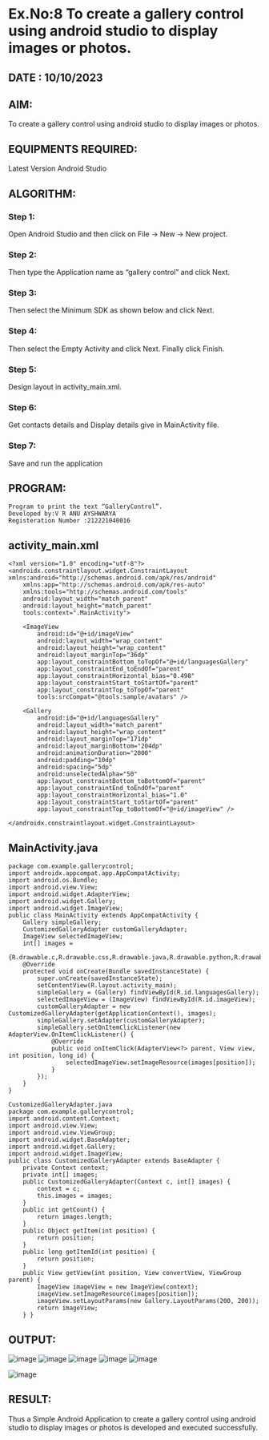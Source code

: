 # Ex.No:8 To create a gallery control using android studio to display images or photos.

## DATE : 10/10/2023

##  AIM:
To create a gallery control using android studio to display images or photos.

##  EQUIPMENTS REQUIRED:
Latest Version Android Studio

## ALGORITHM:
### Step 1:
Open Android Studio and then click on File -> New -> New project. 

### Step 2:
Then type the Application name as “gallery control” and click Next. 

### Step 3:
Then select the Minimum SDK as shown below and click Next.

### Step 4: 
Then select the Empty Activity and click Next. Finally click Finish. 

### Step 5: 
Design layout in activity_main.xml. 

### Step 6:
Get contacts details and Display details give in MainActivity file.

### Step 7:
Save and run the application

## PROGRAM:
```
Program to print the text “GalleryControl”.
Developed by:V R ANU AYSHWARYA
Registeration Number :212221040016
```
## activity_main.xml
```
<?xml version="1.0" encoding="utf-8"?>
<androidx.constraintlayout.widget.ConstraintLayout xmlns:android="http://schemas.android.com/apk/res/android"
    xmlns:app="http://schemas.android.com/apk/res-auto"
    xmlns:tools="http://schemas.android.com/tools"
    android:layout_width="match_parent"
    android:layout_height="match_parent"
    tools:context=".MainActivity">

    <ImageView
        android:id="@+id/imageView"
        android:layout_width="wrap_content"
        android:layout_height="wrap_content"
        android:layout_marginTop="36dp"
        app:layout_constraintBottom_toTopOf="@+id/languagesGallery"
        app:layout_constraintEnd_toEndOf="parent"
        app:layout_constraintHorizontal_bias="0.498"
        app:layout_constraintStart_toStartOf="parent"
        app:layout_constraintTop_toTopOf="parent"
        tools:srcCompat="@tools:sample/avatars" />

    <Gallery
        android:id="@+id/languagesGallery"
        android:layout_width="match_parent"
        android:layout_height="wrap_content"
        android:layout_marginTop="171dp"
        android:layout_marginBottom="204dp"
        android:animationDuration="2000"
        android:padding="10dp"
        android:spacing="5dp"
        android:unselectedAlpha="50"
        app:layout_constraintBottom_toBottomOf="parent"
        app:layout_constraintEnd_toEndOf="parent"
        app:layout_constraintHorizontal_bias="1.0"
        app:layout_constraintStart_toStartOf="parent"
        app:layout_constraintTop_toBottomOf="@+id/imageView" />

</androidx.constraintlayout.widget.ConstraintLayout>
```
## MainActivity.java
```
package com.example.gallerycontrol;
import androidx.appcompat.app.AppCompatActivity;
import android.os.Bundle;
import android.view.View;
import android.widget.AdapterView;
import android.widget.Gallery;
import android.widget.ImageView;
public class MainActivity extends AppCompatActivity {
    Gallery simpleGallery;
    CustomizedGalleryAdapter customGalleryAdapter;
    ImageView selectedImageView;
    int[] images =
            {R.drawable.c,R.drawable.css,R.drawable.java,R.drawable.python,R.drawable.html,R.drawable.js};
    @Override
    protected void onCreate(Bundle savedInstanceState) {
        super.onCreate(savedInstanceState);
        setContentView(R.layout.activity_main);
        simpleGallery = (Gallery) findViewById(R.id.languagesGallery);
        selectedImageView = (ImageView) findViewById(R.id.imageView);
        customGalleryAdapter = new CustomizedGalleryAdapter(getApplicationContext(), images);
        simpleGallery.setAdapter(customGalleryAdapter);
        simpleGallery.setOnItemClickListener(new AdapterView.OnItemClickListener() {
            @Override
            public void onItemClick(AdapterView<?> parent, View view, int position, long id) {
                selectedImageView.setImageResource(images[position]);
            }
        });
    }
}

CustomizedGalleryAdapter.java
package com.example.gallerycontrol;
import android.content.Context;
import android.view.View;
import android.view.ViewGroup;
import android.widget.BaseAdapter;
import android.widget.Gallery;
import android.widget.ImageView;
public class CustomizedGalleryAdapter extends BaseAdapter {
    private Context context;
    private int[] images;
    public CustomizedGalleryAdapter(Context c, int[] images) {
        context = c;
        this.images = images;
    }
    public int getCount() {
        return images.length;
    }
    public Object getItem(int position) {
        return position;
    }
    public long getItemId(int position) {
        return position;
    }
    public View getView(int position, View convertView, ViewGroup parent) {
        ImageView imageView = new ImageView(context);
        imageView.setImageResource(images[position]);
        imageView.setLayoutParams(new Gallery.LayoutParams(200, 200));
        return imageView;
    } }
```
## OUTPUT:
![image](https://github.com/Anuayshh/expt8-MAD/assets/127651217/79d99966-d27f-4df7-a21b-1caa1687fddf)
![image](https://github.com/Anuayshh/expt8-MAD/assets/127651217/add7461d-0b07-4d50-8ebb-c0995e9ca10f)
![image](https://github.com/Anuayshh/expt8-MAD/assets/127651217/d028e70b-a237-4bac-8e7b-960a6d1ff8d4)
![image](https://github.com/Anuayshh/expt8-MAD/assets/127651217/dbba9d85-1261-41a9-b870-6b72378de083)
![image](https://github.com/Anuayshh/expt8-MAD/assets/127651217/5a96bb64-6e23-4e8d-9432-c1703c2d8cc6)

![image](https://github.com/Anuayshh/expt8-MAD/assets/127651217/9b4a9276-ccde-4044-9572-cb3ec68f3cb3)



## RESULT:
Thus a Simple Android Application to create a gallery control using android studio to display images or photos is developed and executed successfully.
